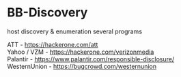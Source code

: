 # BB-Discovery
host discovery &amp; enumeration several programs

ATT - https://hackerone.com/att  
Yahoo / VZM - https://hackerone.com/verizonmedia  
Palantir - https://www.palantir.com/responsible-disclosure/  
WesternUnion - https://bugcrowd.com/westernunion
